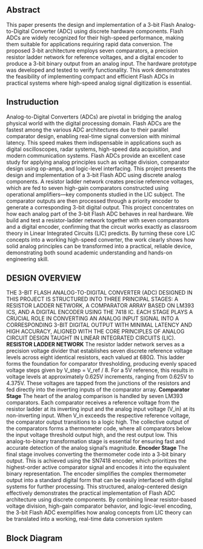 ## Abstract
This paper presents the design and implementation of a 3-bit Flash Analog-to-Digital Converter (ADC) using discrete hardware components. Flash ADCs are widely recognized for their high-speed performance, making them suitable for applications requiring rapid data conversion. The proposed 3-bit architecture employs seven comparators, a precision resistor ladder network for reference voltages, and a digital encoder to produce a 3-bit binary output from an analog input. The hardware prototype was developed and tested to verify functionality.  This work demonstrates the feasibility of implementing compact and efficient Flash ADCs in practical systems where high-speed analog signal digitization is essential.
## Instruduction
Analog-to-Digital Converters (ADCs) are pivotal in bridging the analog physical world with the digital processing domain. Flash ADCs are the fastest among the various ADC architectures due to their parallel comparator design, enabling real-time signal conversion with minimal latency. This speed makes them indispensable in applications such as digital oscilloscopes, radar systems, high-speed data acquisition, and modern communication systems.
Flash ADCs provide an excellent case study for applying analog principles such as voltage division, comparator design using op-amps, and logic-level interfacing. This project presents the design and implementation of a 3-bit Flash ADC using discrete analog components. A resistor ladder network creates precise reference voltages, which are fed to seven high-gain comparators constructed using operational amplifiers—key components studied in the LIC subject. The comparator outputs are then processed through a priority encoder to generate a corresponding 3-bit digital output.
This project concentrates on how each analog part of the 3-bit Flash ADC behaves in real hardware. We build and test a resistor-ladder network together with seven comparators and a digital encoder, confirming that the circuit works exactly as classroom theory in Linear Integrated Circuits (LIC) predicts. By turning these core LIC concepts into a working high-speed converter, the work clearly shows how solid analog principles can be transformed into a practical, reliable device, demonstrating both sound academic understanding and hands-on engineering skill.

## 	DESIGN OVERVIEW
THE 3-BIT FLASH ANALOG-TO-DIGITAL CONVERTER (ADC) DESIGNED IN THIS PROJECT IS STRUCTURED INTO THREE PRINCIPAL STAGES: A RESISTOR LADDER NETWORK, A COMPARATOR ARRAY BASED ON LM393 ICS, AND A DIGITAL ENCODER USING THE 7418 IC. EACH STAGE PLAYS A CRUCIAL ROLE IN CONVERTING AN ANALOG INPUT SIGNAL INTO A CORRESPONDING 3-BIT DIGITAL OUTPUT WITH MINIMAL LATENCY AND HIGH ACCURACY, ALIGNED WITH THE CORE PRINCIPLES OF ANALOG CIRCUIT DESIGN TAUGHT IN LINEAR INTEGRATED CIRCUITS (LIC).
**RESISTOR LADDER NETWORK**
The resistor ladder network serves as a precision voltage divider that establishes seven discrete reference voltage levels across eight identical resistors, each valued at 680Ω. This ladder forms the foundation for comparator thresholding, producing evenly spaced voltage steps given by V_step = V_ref / 8. For a 5V reference, this results in voltage levels at approximately 0.625V increments, ranging from 0.625V to 4.375V. These voltages are tapped from the junctions of the resistors and fed directly into the inverting inputs of the comparator array.
 **Comparator Stage**
The heart of the analog comparison is handled by seven LM393 comparators. Each comparator receives a reference voltage from the resistor ladder at its inverting input and the analog input voltage (V_in) at its non-inverting input. When V_in exceeds the respective reference voltage, the comparator output transitions to a logic high. The collective output of the comparators forms a thermometer code, where all comparators below the input voltage threshold output high, and the rest output low. This analog-to-binary transformation stage is essential for ensuring fast and accurate detection of the analog signal’s magnitude.
**Encoder Stage**
The final stage involves converting the thermometer code into a 3-bit binary output. This is achieved using the SN7418 encoder, which prioritizes the highest-order active comparator signal and encodes it into the equivalent binary representation. The encoder simplifies the complex thermometer output into a standard digital form that can be easily interfaced with digital systems for further processing.
This structured, analog-centered design effectively demonstrates the practical implementation of Flash ADC architecture using discrete components. By combining linear resistor-based voltage division, high-gain comparator behavior, and logic-level encoding, the 3-bit Flash ADC exemplifies how analog concepts from LIC theory can be translated into a working, real-time data conversion system
## Block Diagram 
